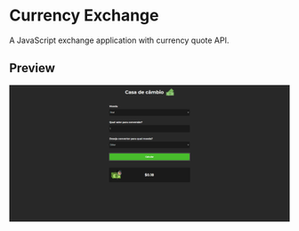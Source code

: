 <h1>Currency Exchange</h1>
A JavaScript exchange application with currency quote API.

<h2>Preview</h2>

<img src="assets/preview.png" alt="Preview Image"/>